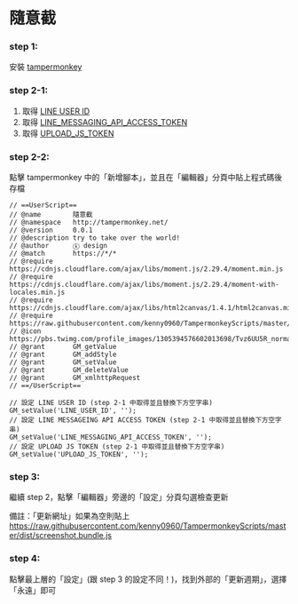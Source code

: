 # 隨意截

### step 1:

安裝 [tampermonkey](https://www.tampermonkey.net/)

### step 2-1:

1. 取得 [LINE USER ID](https://raw.githubusercontent.com/kenny0960/TampermonkeyScripts/master/doc/LINE.md)
2. 取得 [LINE_MESSAGING_API_ACCESS_TOKEN](https://raw.githubusercontent.com/kenny0960/TampermonkeyScripts/master/doc/LINE.md)
3. 取得 [UPLOAD_JS_TOKEN](https://raw.githubusercontent.com/kenny0960/TampermonkeyScripts/master/doc/UPLOAD_JS.md)

### step 2-2:

點擊 tampermonkey 中的「新增腳本」，並且在「編輯器」分頁中貼上程式碼後存檔

```
// ==UserScript==
// @name        隨意截
// @namespace   http://tampermonkey.net/
// @version     0.0.1
// @description try to take over the world!
// @author      ⓚ design
// @match       https://*/*
// @require     https://cdnjs.cloudflare.com/ajax/libs/moment.js/2.29.4/moment.min.js
// @require     https://cdnjs.cloudflare.com/ajax/libs/moment.js/2.29.4/moment-with-locales.min.js
// @require     https://cdnjs.cloudflare.com/ajax/libs/html2canvas/1.4.1/html2canvas.min.js
// @require     https://raw.githubusercontent.com/kenny0960/TampermonkeyScripts/master/dist/screenshot.bundle.js
// @icon        https://pbs.twimg.com/profile_images/1305394576602013698/Tvz6UU5R_normal.jpg
// @grant       GM_getValue
// @grant       GM_addStyle
// @grant       GM_setValue
// @grant       GM_deleteValue
// @grant       GM_xmlhttpRequest
// ==/UserScript==

// 設定 LINE USER ID (step 2-1 中取得並且替換下方空字串)
GM_setValue('LINE_USER_ID', '');
// 設定 LINE MESSAGEING API ACCESS TOKEN (step 2-1 中取得並且替換下方空字串)
GM_setValue('LINE_MESSAGING_API_ACCESS_TOKEN', '');
// 設定 UPLOAD JS TOKEN (step 2-1 中取得並且替換下方空字串)
GM_setValue('UPLOAD_JS_TOKEN', '');
```

### step 3:

繼續 step 2，點擊「編輯器」旁邊的「設定」分頁勾選檢查更新

備註：「更新網址」如果為空則貼上 https://raw.githubusercontent.com/kenny0960/TampermonkeyScripts/master/dist/screenshot.bundle.js


### step 4:

點擊最上層的「設定」(跟 step 3 的設定不同！)，找到外部的「更新週期」，選擇「永遠」即可
